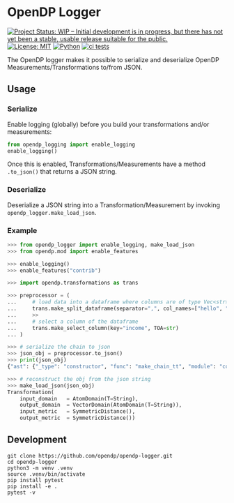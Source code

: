 # OpenDP Logger
[![Project Status: WIP – Initial development is in progress, but there has not yet been a stable, usable release suitable for the public.](https://www.repostatus.org/badges/latest/wip.svg)](https://www.repostatus.org/#wip)
[![License: MIT](https://img.shields.io/badge/License-MIT-yellow.svg)](https://opensource.org/licenses/MIT)
[![Python](https://img.shields.io/badge/python-3.8%20%7C%203.9%20%7C%203.10-blue)](https://www.python.org/)
[![ci tests](https://github.com/opendp/opendp-logger/actions/workflows/smoke-test.yml/badge.svg)](https://github.com/opendp/opendp-logger/actions/workflows/smoke-test.yml?query=branch%3Amain)

The OpenDP logger makes it possible to serialize and deserialize OpenDP Measurements/Transformations to/from JSON.

## Usage

### Serialize
Enable logging (globally) before you build your transformations and/or measurements:

```python
from opendp_logging import enable_logging
enable_logging()
```
Once this is enabled, Transformations/Measurements have a method `.to_json()` that returns a JSON string.

### Deserialize
Deserialize a JSON string into a Transformation/Measurement by invoking `opendp_logger.make_load_json`.

### Example
```python
>>> from opendp_logger import enable_logging, make_load_json
>>> from opendp.mod import enable_features

>>> enable_logging()
>>> enable_features("contrib")

>>> import opendp.transformations as trans

>>> preprocessor = (
...     # load data into a dataframe where columns are of type Vec<str>
...     trans.make_split_dataframe(separator=",", col_names=["hello", "world"])
...     >>
...     # select a column of the dataframe
...     trans.make_select_column(key="income", TOA=str)
... )

>>> # serialize the chain to json
>>> json_obj = preprocessor.to_json()
>>> print(json_obj)
{"ast": {"_type": "constructor", "func": "make_chain_tt", "module": "combinators", "args": [{"_type": "constructor", "func": "make_select_column", "module": "transformations", "kwargs": {"key": "income", "TOA": "String"}}, {"_type": "constructor", "func": "make_split_dataframe", "module": "transformations", "kwargs": {"separator": ",", "col_names": {"_type": "list", "_items": ["hello", "world"]}}}]}}

>>> # reconstruct the obj from the json string
>>> make_load_json(json_obj)
Transformation(
    input_domain   = AtomDomain(T=String),
    output_domain  = VectorDomain(AtomDomain(T=String)),
    input_metric   = SymmetricDistance(),
    output_metric  = SymmetricDistance())

```

## Development

```shell
git clone https://github.com/opendp/opendp-logger.git
cd opendp-logger
python3 -m venv .venv
source .venv/bin/activate
pip install pytest
pip install -e .
pytest -v
```